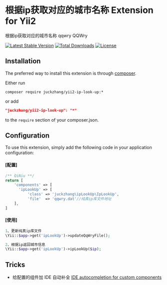 根据ip获取对应的城市名称 Extension for Yii2
=================

根据ip获取对应的城市名称 qqwry QQWry

[![Latest Stable Version](https://poser.pugx.org/juckzhang/yii2-ip-look-up/version)](https://packagist.org/packages/juckzhang/yii2-ip-look-up)
[![Total Downloads](https://poser.pugx.org/juckzhang/yii2-ip-look-up/downloads)](https://packagist.org/packages/juckzhang/yii2-ip-look-up)
[![License](https://poser.pugx.org/juckzhang/yii2-ip-look-up/license)](https://packagist.org/packages/juckzhang/yii2-ip-look-up)

Installation
--------------------

The preferred way to install this extension is through [composer](http://getcomposer.org/download/).

Either run

```
composer require juckzhang/yii2-ip-look-up:*
```

or add

```json
"juckzhang/yii2-ip-look-up": "*"
```

to the `require` section of your composer.json.


Configuration
--------------------

To use this extension, simply add the following code in your application configuration:

#### [配置]
```php
/** QiNiu **/
return [
    'components' => [
      'ipLookUp' => [
          'class' => 'juckzhang\ipLookUp\IpLookUp',
          'file'  => 'qqwry.dat'//纯真ip库文件地址
    ],
]
```

#### [使用]
```php
1、更新纯真ip库文件
\Yii::$app->get('ipLookUp')->updateQqWryFile();

2、根据ip返回城市信息
\Yii::$app->get('ipLookUp')->ipLookUp($ip);
```

Tricks
--------------------

* 给配置的组件加 IDE 自动补全 [IDE autocompletion for custom components](https://github.com/samdark/yii2-cookbook/blob/master/book/ide-autocompletion.md)
